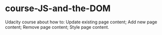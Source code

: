 # course-JS-and-the-DOM

Udacity course about how to:
Update existing page content;
Add new page content;
Remove page content;
Style page content.
